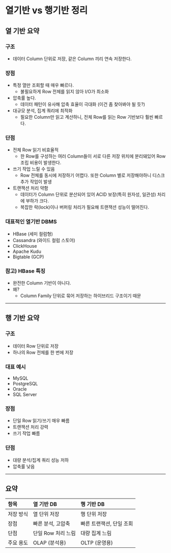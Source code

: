 
# 열기반 vs 행기반 정리

## 열 기반 요약
### 구조
- 데이터 Column 단위로 저장, 같은 Column 끼리 연속 저장한다.

### 장점
- 특정 열만 조회할 때 매우 빠르다.
  - 불필요하게 Row 전체를 읽지 않아 I/O가 최소화
- 압축률 높다.
  - 데이터 패턴이 유사해 압축 효율이 극대화 (이건 좀 찾아봐야 될 듯?)
- 대규모 분석, 집계 쿼리에 최적화
  - 필요한 Column만 읽고 계산하니, 전체 Row를 읽는 Row 기반보다 훨씬 빠르다.

### 단점
- 전체 Row 읽기 비효율적
  - 한 Row를 구성하는 여러 Column들이 서로 다른 저장 위치에 분리돼있어 Row 조립 비용이 발생한다.
- 쓰기 작업 느릴 수 있음
  - Row 전체를 동시에 저장하기 어렵다. 또한 Column 별로 저장해야하니 디스크 추가 작업이 발생
- 트랜잭션 처리 약함
  - 데이터가 Column 단위로 분산되어 있어 ACID 보장(특히 원자성, 일관성) 처리에 부하가 크다.
  - 복잡한 락(lock)이나 버퍼링 처리가 필요해 트랜잭션 성능이 떨어진다.

### 대표적인 열기반 DBMS
- HBase (세미 컬럼형)
- Cassandra (와이드 컬럼 스토어)
- ClickHouse
- Apache Kudu
- Bigtable (GCP)

### 참고) HBase 특징
- 완전한 Column 기반이 아니다.
- 왜?
  - Column Family 단위로 묶어 저장하는 하이브리드 구조이기 때문

---
## 행 기반 요약
### 구조
- 데이터 Row 단위로 저장
- 하나의 Row 전체를 한 번에 저장

### 대표 예시
- MySQL
- PostgreSQL
- Oracle
- SQL Server

### 장점
- 단일 Row 읽기/쓰기 매우 빠름
- 트랜잭션 처리 강력
- 쓰기 작업 빠름

### 단점
- 대량 분석/집계 쿼리 성능 저하
- 압축률 낮음

---
## 요약
| 항목 | 열 기반 DB | 행 기반 DB |
|:---|:---|:---|
| 저장 방식 | 열 단위 저장 | 행 단위 저장 |
| 장점 | 빠른 분석, 고압축 | 빠른 트랜잭션, 단일 조회 |
| 단점 | 단일 Row 처리 느림 | 대량 집계 느림 |
| 주요 용도 | OLAP (분석용) | OLTP (운영용) |
